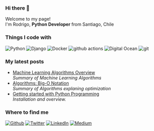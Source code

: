 ### Hi there 👋

<!--
**romdelaporte/romdelaporte** is a ✨ _special_ ✨ repository because its `README.md` (this file) appears on your GitHub profile.

Here are some ideas to get you started:

- 🔭 I’m currently working on ...
- 🌱 I’m currently learning ...
- 👯 I’m looking to collaborate on ...
- 🤔 I’m looking for help with ...
- 💬 Ask me about ...
- 📫 How to reach me: ...
- 😄 Pronouns: ...
- ⚡ Fun fact: ...
-->
<p>Welcome to my page! </br> I'm Rodrigo, <b>Python Developer</b> from Santiago, Chile 

<h3>Things I code with</h3>
<p>
  <img alt="Python" src="https://img.shields.io/badge/-Python-43853d?style=flat-square&logo=python&logoColor=white" />
  <img alt="Django" src="https://img.shields.io/badge/-Django-43853d?style=flat-square&logo=Django&logoColor=white" />
  <img alt="Docker" src="https://img.shields.io/badge/-Docker-46a2f1?style=flat-square&logo=docker&logoColor=white" />
  <img alt="github actions" src="https://img.shields.io/badge/-Github_Actions-2088FF?style=flat-square&logo=github-actions&logoColor=white" />
  <!--<img alt="Google Cloud Platform" src="https://img.shields.io/badge/-Google_Cloud_Platform-1a73e8?style=flat-square&logo=google-cloud&logoColor=white" />-->
  <img alt="Digital Ocean" src="https://img.shields.io/badge/-Digitalocean-430098?style=flat-square&logo=digitalocean&logoColor=white" />
  <img alt="git" src="https://img.shields.io/badge/-Git-F05032?style=flat-square&logo=git&logoColor=white" />
  
</p>

<h3>My latest posts</h3>
<ul>
  <li><a href="https://roddelaporte.medium.com/machine-learning-algorithms-overview-4cc50151d964">Machine Learning Algorithms Overview</b></a><br/><i>Summary of Machine Learning Algorithms</i></li>
  <li><a href="https://roddelaporte.medium.com/introduction-to-algorithms-big-o-notations-d06b22a113f7">Algorithms: Big-O Notation</b></a><br/><i>Summary of Algorithms explaning optimization</i></li>
  <li><a href="https://medium.com/@roddelaporte/getting-started-with-python-programming-6d12c191cf9c">Getting started with Python Programming</b></a><br/><i>Installation and overview.</i></li>
</ul>

<h3>Where to find me</h3>
<p><a href="https://github.com/romdelaporte" target="_blank"><img alt="Github" src="https://img.shields.io/badge/GitHub-%2312100E.svg?&style=for-the-badge&logo=Github&logoColor=white" /></a> <a href="https://twitter.com/laprotocultura" target="_blank"><img alt="Twitter" src="https://img.shields.io/badge/twitter-%231DA1F2.svg?&style=for-the-badge&logo=twitter&logoColor=white" /></a> <a href="https://www.linkedin.com/in/roddelaporte" target="_blank"><img alt="LinkedIn" src="https://img.shields.io/badge/linkedin-%230077B5.svg?&style=for-the-badge&logo=linkedin&logoColor=white" /></a> <a href="https://medium.com/@roddelaporte" target="_blank"><img alt="Medium" src="https://img.shields.io/badge/medium-%2312100E.svg?&style=for-the-badge&logo=medium&logoColor=white" /></a>
</p>


